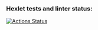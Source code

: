 ### Hexlet tests and linter status:
[![Actions Status](https://github.com/kenny713/frontend-project-lvl1/workflows/hexlet-check/badge.svg)](https://github.com/kenny713/frontend-project-lvl1/actions)